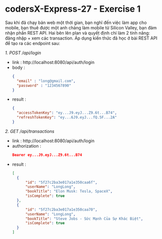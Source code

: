 # codersX-Express-27 - Exercise 1
Sau khi đã chạy bản web một thời gian, bạn nghĩ đến việc làm app cho mobile, bạn thuê được một anh chàng làm mobile từ Silicon Valley, bạn đảm nhận phần REST API.
Hai bên lên plan và quyết định chỉ làm 2 tính năng: đăng nhập + xem các transaction.
Áp dụng kiến thức đã học ở bài REST API để tạo ra các endpoint sau:

*1. POST /api/login*
- link : http://localhost:8080/api/auth/login
- body : 
  ```json
  {
    "email" : "long@gmail.com",
    "password" : "1234567890"
  }
  ```
- result :
  ```json
  {
    "accessTokenKey": "ey...J9.eyJ...Z9.6t...B74",
    "refreshTokenKey": "ey...6J9.eyJ...fQ.5F...2A"
  }
  ```
*2. GET /api/transactions*
- link : http://localhost:8080/api/auth/login
- authorization : 
  ```json
  Bearer ey...J9.eyJ...Z9.6t...B74
  ```
- result :
  ```json
  [
    {
        "id": "5f27c2ba3e017a1e350caa6f",
        "userName": "LongLong",
        "bookTitle": "Elon Musk: Tesla, SpaceX",
        "isComplete": true
    },
    {
        "id": "5f27c2ba3e017a1e350caa70",
        "userName": "LongLong",
        "bookTitle": "Steve Jobs - Sức Mạnh Của Sự Khác Biệt",
        "isComplete": true
    }
  ]
  ```